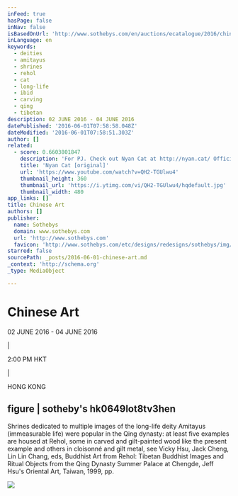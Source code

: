 ```yaml
---
inFeed: true
hasPage: false
inNav: false
isBasedOnUrl: 'http://www.sothebys.com/en/auctions/ecatalogue/2016/chinese-art-hk0649/lot.758.html'
inLanguage: en
keywords:
  - deities
  - amitayus
  - shrines
  - rehol
  - cat
  - long-life
  - ibid
  - carving
  - qing
  - tibetan
description: 02 JUNE 2016 - 04 JUNE 2016
datePublished: '2016-06-01T07:58:58.048Z'
dateModified: '2016-06-01T07:58:51.303Z'
author: []
related:
  - score: 0.6603801847
    description: 'For PJ. Check out Nyan Cat at http://nyan.cat/ Official Nyan Cat Facebook: http://www.facebook.com/NyanCatWorld Nyan Cat on Twitter: https://twitter.com/nyannyancat Nyan Cat Store: http://nyancat.cat/store.html GIF by PRguitarman http://www.prguitarman.com/index.php?id=348 Song by Daniwell-P/Momone Momo UTAU http://momolabo.lolipop.jp/nyancatsong/Nyan/ ***used with permission; I own neither***'
    title: 'Nyan Cat [original]'
    url: 'https://www.youtube.com/watch?v=QH2-TGUlwu4'
    thumbnail_height: 360
    thumbnail_url: 'https://i.ytimg.com/vi/QH2-TGUlwu4/hqdefault.jpg'
    thumbnail_width: 480
app_links: []
title: Chinese Art
authors: []
publisher:
  name: Sothebys
  domain: www.sothebys.com
  url: 'http://www.sothebys.com'
  favicon: 'http://www.sothebys.com/etc/designs/redesigns/sothebys/img/icons/favicon.ico'
starred: false
sourcePath: _posts/2016-06-01-chinese-art.md
_context: 'http://schema.org'
_type: MediaObject

---
```

# Chinese Art

02 JUNE 2016 - 04 JUNE 2016

|

2:00 PM HKT

|

HONG KONG

<article style=""><h1>figure | sotheby's hk0649lot8tv3hen</h1><p>Shrines dedicated to multiple images of the long-life deity Amitayus (immeasurable life) were popular in the Qing dynasty: at least five examples are housed at Rehol, some in carved and gilt-painted wood like the present example and others in cloisonné and gilt metal, see Vicky Hsu, Jack Cheng, Lin Lin Chang, eds, Buddhist Art from Rehol: Tibetan Buddhist Images and Ritual Objects from the Qing Dynasty Summer Palace at Chengde, Jeff Hsu's Oriental Art, Taiwan, 1999, pp.</p><img src="http://www.sothebys.com/content/dam/stb/lots/HK0/HK0649/020HK0649_8TV3H.jpg" /></article>